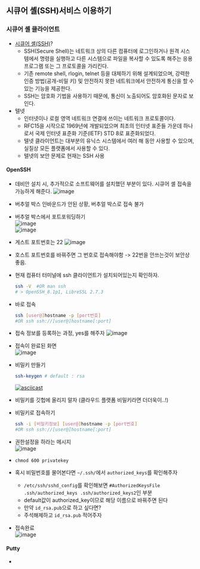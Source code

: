 ## 시큐어 셸(SSH)서비스 이용하기
### **시큐어 셸 클라이언트**
- [시큐어 셸(SSH)](https://ko.wikipedia.org/wiki/%EC%8B%9C%ED%81%90%EC%96%B4_%EC%85%B8)?
	- SSH(Secure Shell)는 네트워크 상의 다른 컴퓨터에 로그인하거나 원격 시스템에서 명령을 실행하고 다른 시스템으로 파일을 복사할 수 있도록 해주는 응용프로그램 또는 그 프로토콜을 가리킨다.
	- 기존 remote shell, rlogin, telnet 등을 대체하기 위해 설계되었으며, 강력한 인증 방법(공개-비밀 키) 및 안전하지 못한 네트워크에서 안전하게 통신을 할 수 있는 기능을 제공한다.
	- SSH는 암호화 기법을 사용하기 때문에, 통신이 노출되어도 암호화된 문자로 보인다.
- 텔넷
	- 인터넷이나 로컬 영역 네트워크 연결에 쓰이는 네트워크 프로토콜이다. 
	- RFC15을 시작으로 1969년에 개발되었으며 최초의 인터넷 표준들 가운데 하나로서 국제 인터넷 표준화 기준(IETF) STD 8로 표준화되었다.
	- 텔넷 클라이언트는 대부분의 유닉스 시스템에서 여러 해 동안 사용할 수 있으며, 실질상 모든 플랫폼에서 사용할 수 있다.
	- 텔넷의 보안 문제로 현재는 SSH 사용
#### **OpenSSH**
- 데비안 설치 시, 추가적으로 소프트웨어를 설치했던 부분이 있다. 시큐어 셸 접속을 가능하게 해준다.
	![image](https://user-images.githubusercontent.com/62678380/145525960-874b449d-39dd-4795-91e5-192d397e4035.png)
- 버추얼 박스 인바운드가 안된 상황, 버추얼 박스로 접속 불가
- 버추얼 박스에서 포트포워딩하기   
	![image](https://user-images.githubusercontent.com/62678380/145710862-726c9baa-e84d-4643-9d1b-f0b084e17d40.png)   
	![image](https://user-images.githubusercontent.com/62678380/145710924-3fc0095b-c952-409d-b9b9-62db1bf76635.png)   
- 게스트 포트번호는 22 
	![image](https://user-images.githubusercontent.com/62678380/145711154-58d79b57-e52c-4c4e-a0bf-1c24d109ed3e.png)
- 호스트 포트번호를 바꿔주면 그 번호로 접속해야함 -> 22번을 안쓰는것이 보안상 좋음.
- 현재 컴퓨터 터미널에 ssh 클라이언트가 설치되어있는지 확인하자.   
	```sh
	ssh -V	#OR man ssh
	# > OpenSSH_8.1p1, LibreSSL 2.7.3
	```
- 바로 접속
	```sh
	ssh [user@]hostname -p [port번호]
	#OR ssh ssh://[user@]hostname[:port]
	```   

- 접속 정보를 등록하는 과정, yes를 해주자
	![image](https://user-images.githubusercontent.com/62678380/145711358-3b12824f-da90-4c69-8d61-47061a490a01.png)

- 접속이 완료된 화면   
	![image](https://user-images.githubusercontent.com/62678380/145711538-68792152-12ce-4033-969a-1b27bf247dd8.png)

- 비밀키 만들기
	```sh
	ssh-keygen # default : rsa
	```
	[![asciicast](https://asciinema.org/a/XjjtIw7eCr78zaCmPprElhZWt.svg)](https://asciinema.org/a/XjjtIw7eCr78zaCmPprElhZWt)
- 비밀키를 깃헙에 올리지 말자 (클라우드 플랫폼 비밀키라면 더더욱이..!)
- 비밀키로 접속하기   
	```sh
	ssh -i [비밀키정보] [user@]hostname -p [port번호]
	#OR ssh ssh://[user@]hostname[:port]
	```   
- 권한설정을 하라는 메시지   
	![image](https://user-images.githubusercontent.com/62678380/145712275-57519ae5-2228-4af4-86bd-32aceef66e46.png)
- `chmod 600 privatekey`
- 혹시 비밀번호를 물어본다면 `~/.ssh/`에서 `authorized_keys`를 확인해주자 
	- `/etc/ssh/sshd_config`를 확인해보면 `#AuthorizedKeysFile	.ssh/authorized_keys .ssh/authorized_keys2`인 부분
	- default값이 authorized_key이므로 해당 이름으로 바꿔주면 된다
	- 만약 `id_rsa.pub`으로 하고 싶다면?
	- 주석해제하고 `id_rsa.pub` 적어주자
- 접속완료   
	![image](https://user-images.githubusercontent.com/62678380/145712564-89e55f38-508c-4e12-af1d-821225790eb9.png)

#### **Putty**
- 